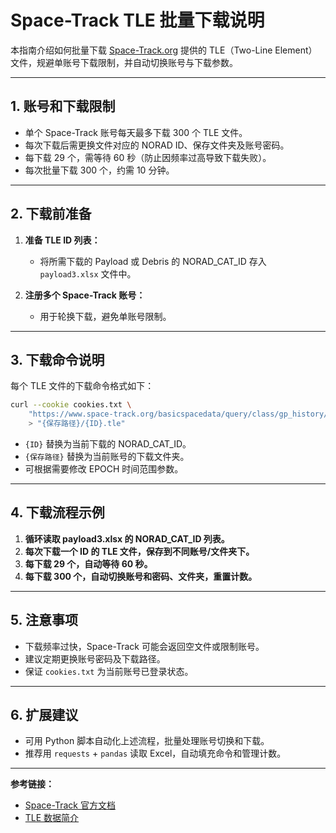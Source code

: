 # Space-Track TLE 批量下载说明

本指南介绍如何批量下载 [Space-Track.org](https://www.space-track.org/auth/login) 提供的 TLE（Two-Line Element）文件，规避单账号下载限制，并自动切换账号与下载参数。

---

## 1. 账号和下载限制

- 单个 Space-Track 账号每天最多下载 300 个 TLE 文件。
- 每次下载后需更换文件对应的 NORAD ID、保存文件夹及账号密码。
- 每下载 29 个，需等待 60 秒（防止因频率过高导致下载失败）。
- 每次批量下载 300 个，约需 10 分钟。

---

## 2. 下载前准备

1. **准备 TLE ID 列表：**
   - 将所需下载的 Payload 或 Debris 的 NORAD_CAT_ID 存入 `payload3.xlsx` 文件中。

2. **注册多个 Space-Track 账号：**
   - 用于轮换下载，避免单账号限制。

---

## 3. 下载命令说明

每个 TLE 文件的下载命令格式如下：

```bash
curl --cookie cookies.txt \
    "https://www.space-track.org/basicspacedata/query/class/gp_history/NORAD_CAT_ID/{ID}/orderby/TLE_LINE1%20ASC/EPOCH/2025-01-01--2025-03-12/format/tle" \
    > "{保存路径}/{ID}.tle"
```

- `{ID}` 替换为当前下载的 NORAD_CAT_ID。
- `{保存路径}` 替换为当前账号的下载文件夹。
- 可根据需要修改 EPOCH 时间范围参数。

---

## 4. 下载流程示例

1. **循环读取 payload3.xlsx 的 NORAD_CAT_ID 列表。**
2. **每次下载一个 ID 的 TLE 文件，保存到不同账号/文件夹下。**
3. **每下载 29 个，自动等待 60 秒。**
4. **每下载 300 个，自动切换账号和密码、文件夹，重置计数。**

---

## 5. 注意事项

- 下载频率过快，Space-Track 可能会返回空文件或限制账号。
- 建议定期更换账号密码及下载路径。
- 保证 `cookies.txt` 为当前账号已登录状态。

---

## 6. 扩展建议

- 可用 Python 脚本自动化上述流程，批量处理账号切换和下载。
- 推荐用 `requests` + `pandas` 读取 Excel，自动填充命令和管理计数。

---

**参考链接：**
- [Space-Track 官方文档](https://www.space-track.org/documentation)
- [TLE 数据简介](https://en.wikipedia.org/wiki/Two-line_element_set)
